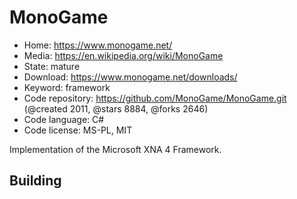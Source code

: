 # MonoGame

- Home: https://www.monogame.net/
- Media: https://en.wikipedia.org/wiki/MonoGame
- State: mature
- Download: https://www.monogame.net/downloads/
- Keyword: framework
- Code repository: https://github.com/MonoGame/MonoGame.git (@created 2011, @stars 8884, @forks 2646)
- Code language: C#
- Code license: MS-PL, MIT

Implementation of the Microsoft XNA 4 Framework.

## Building



